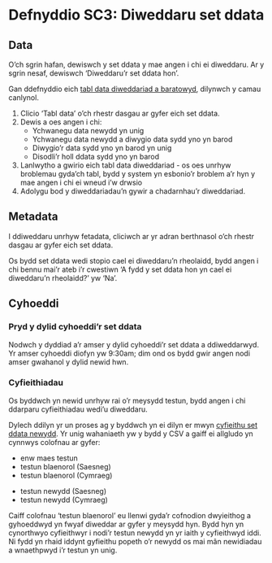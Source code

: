 # Defnyddio SC3: Diweddaru set ddata

## Data

O’ch sgrin hafan, dewiswch y set ddata y mae angen i chi ei diweddaru. Ar y sgrin nesaf, dewiswch ‘Diweddaru’r set ddata hon’.

Gan ddefnyddio eich [tabl data diweddariad a baratowyd](Data-preparation-‐-Updating-datasets), dilynwch y camau canlynol.

1. Clicio ‘Tabl data’ o’ch rhestr dasgau ar gyfer eich set ddata.
2. Dewis a oes angen i chi:
   - Ychwanegu data newydd yn unig
   - Ychwanegu data newydd a diwygio data sydd yno yn barod
   - Diwygio’r data sydd yno yn barod yn unig
   - Disodli’r holl ddata sydd yno yn barod
3. Lanlwytho a gwirio eich tabl data diweddariad - os oes unrhyw broblemau gyda’ch tabl, bydd y system yn esbonio’r broblem a’r hyn y mae angen i chi ei wneud i’w drwsio
4. Adolygu bod y diweddariadau’n gywir a chadarnhau’r diweddariad.

## Metadata

I ddiweddaru unrhyw fetadata, cliciwch ar yr adran berthnasol o’ch rhestr dasgau ar gyfer eich set ddata.

Os bydd set ddata wedi stopio cael ei diweddaru’n rheolaidd, bydd angen i chi bennu mai’r ateb i’r cwestiwn ‘A fydd y set ddata hon yn cael ei diweddaru’n rheolaidd?’ yw ‘Na’.

<!-- ### Nodiadau diweddaru

Bydd tasg i ychwanegu nodiadau diweddaru yn adran 'Metadata' y rhestr dasgau.
Bydd y nodiadau hyn yn ymddangos yn adran hanes y set ddata ar wefan StatsCymru. Byddant yn ofynnol ar gyfer unrhyw ddiweddariad.

Gan ddefnyddio brawddegau byr a syml, esboniwch:

yr hyn sydd wedi newid yn y diweddariad
pam bod y newidiadau wedi cael eu gwneud -->

## Cyhoeddi

### Pryd y dylid cyhoeddi’r set ddata

Nodwch y dyddiad a’r amser y dylid cyhoeddi’r set ddata a ddiweddarwyd. Yr amser cyhoeddi diofyn yw 9:30am; dim ond os bydd gwir angen nodi amser gwahanol y dylid newid hwn.

### Cyfieithiadau

Os byddwch yn newid unrhyw rai o’r meysydd testun, bydd angen i chi ddarparu cyfieithiadau wedi’u diweddaru.

<!-- Bydd angen i chi ddarparu cyfieithiadau ar gyfer:

- nodiadau diweddariad
- unrhyw feysydd testun y byddwch yn eu newid -->

Dylech ddilyn yr un proses ag y byddwch yn ei dilyn er mwyn [cyfieithu set ddata newydd](Using-SW3---Creating-a-new-dataset#guidance-cyfieithiadau). Yr unig wahaniaeth yw y bydd y CSV a gaiff ei allgludo yn cynnwys colofnau ar gyfer:

- enw maes testun
- testun blaenorol (Saesneg)
- testun blaenorol (Cymraeg)
<!-- - testun blaenorol (Saesneg) (heb fod yn berthnasol ar gyfer nodiadau diweddaru)
- testun blaenorol (Cymraeg) (heb fod yn berthnasol ar gyfer nodiadau diweddaru) -->
- testun newydd (Saesneg)
- testun newydd (Cymraeg)

Caiff colofnau ‘testun blaenorol’ eu llenwi gyda’r cofnodion dwyieithog a gyhoeddwyd yn fwyaf diweddar ar gyfer y meysydd hyn. Bydd hyn yn cynorthwyo cyfieithwyr i nodi’r testun newydd yn yr iaith y cyfieithwyd iddi. Ni fydd yn rhaid iddynt gyfieithu popeth o’r newydd os mai mân newidiadau a wnaethpwyd i’r testun yn unig.
